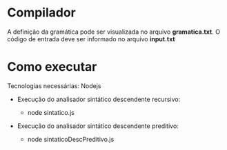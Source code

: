 # Compilador

A definição da gramática pode ser visualizada no arquivo **gramatica.txt**.
O código de entrada deve ser informado no arquivo **input.txt**

# Como executar
Tecnologias necessárias: Nodejs

- Execução do analisador sintático descendente recursivo:
  - node sintatico.js

- Execução do analisador sintático descendente preditivo:
  -  node sintaticoDescPreditivo.js